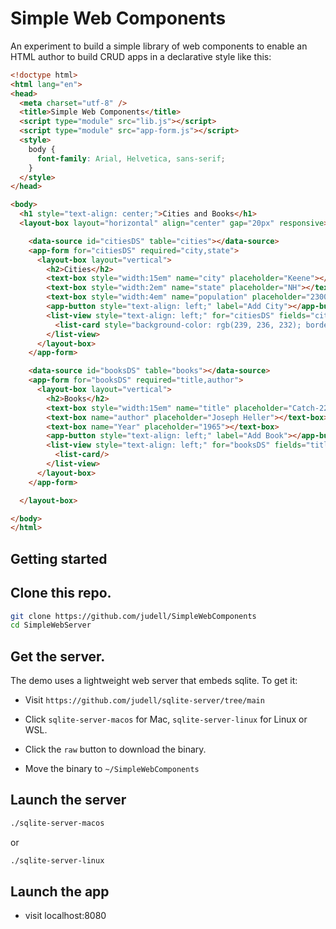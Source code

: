 # Simple Web Components

An experiment to build a simple library of web components to enable an HTML author to build CRUD apps in a declarative style like this:

```html
<!doctype html>
<html lang="en">
<head>
  <meta charset="utf-8" />
  <title>Simple Web Components</title>
  <script type="module" src="lib.js"></script>
  <script type="module" src="app-form.js"></script>
  <style>
    body {
      font-family: Arial, Helvetica, sans-serif;
    }
  </style>
</head>

<body>
  <h1 style="text-align: center;">Cities and Books</h1>
  <layout-box layout="horizontal" align="center" gap="20px" responsive>

    <data-source id="citiesDS" table="cities"></data-source>
    <app-form for="citiesDS" required="city,state">
      <layout-box layout="vertical">
        <h2>Cities</h2>
        <text-box style="width:15em" name="city" placeholder="Keene"></text-box>
        <text-box style="width:2em" name="state" placeholder="NH"></text-box>
        <text-box style="width:4em" name="population" placeholder="23000"></text-box>
        <app-button style="text-align: left;" label="Add City"></app-button>
        <list-view style="text-align: left;" for="citiesDS" fields="city,state,population">
          <list-card style="background-color: rgb(239, 236, 232); border: none;"/>
        </list-view>
      </layout-box>
    </app-form>

    <data-source id="booksDS" table="books"></data-source>
    <app-form for="booksDS" required="title,author">
      <layout-box layout="vertical">
        <h2>Books</h2>
        <text-box style="width:15em" name="title" placeholder="Catch-22"></text-box>
        <text-box name="author" placeholder="Joseph Heller"></text-box>
        <text-box name="Year" placeholder="1965"></text-box>
        <app-button style="text-align: left;" label="Add Book"></app-button>
        <list-view style="text-align: left;" for="booksDS" fields="title,author,year">
          <list-card/>
        </list-view>
      </layout-box>
    </app-form>

  </layout-box>

</body>
</html>
```

## Getting started

## Clone this repo.

```bash
git clone https://github.com/judell/SimpleWebComponents
cd SimpleWebServer
```

## Get the server.   

The demo uses a lightweight web server that embeds sqlite. To get it:

- Visit `https://github.com/judell/sqlite-server/tree/main`

- Click `sqlite-server-macos` for Mac, `sqlite-server-linux` for Linux or WSL.

- Click the `raw` button to download the binary.

- Move the binary to `~/SimpleWebComponents`

## Launch the server

```bash
./sqlite-server-macos
```

or

```bash
./sqlite-server-linux
```

## Launch the app

- visit localhost:8080